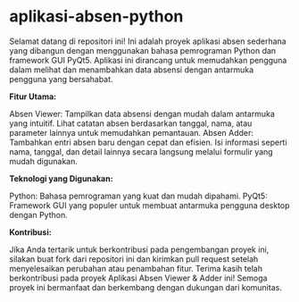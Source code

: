 # aplikasi-absen-python
Selamat datang di repositori ini! Ini adalah proyek aplikasi absen sederhana yang dibangun dengan menggunakan bahasa pemrograman Python dan framework GUI PyQt5. Aplikasi ini dirancang untuk memudahkan pengguna dalam melihat dan menambahkan data absensi dengan antarmuka pengguna yang bersahabat.

**Fitur Utama:**

Absen Viewer: Tampilkan data absensi dengan mudah dalam antarmuka yang intuitif. Lihat catatan absen berdasarkan tanggal, nama, atau parameter lainnya untuk memudahkan pemantauan.
Absen Adder: Tambahkan entri absen baru dengan cepat dan efisien. Isi informasi seperti nama, tanggal, dan detail lainnya secara langsung melalui formulir yang mudah digunakan.

**Teknologi yang Digunakan:**

Python: Bahasa pemrograman yang kuat dan mudah dipahami.
PyQt5: Framework GUI yang populer untuk membuat antarmuka pengguna desktop dengan Python.

**Kontribusi:**

Jika Anda tertarik untuk berkontribusi pada pengembangan proyek ini, silakan buat fork dari repositori ini dan kirimkan pull request setelah menyelesaikan perubahan atau penambahan fitur.
Terima kasih telah berkontribusi pada proyek Aplikasi Absen Viewer & Adder ini! Semoga proyek ini bermanfaat dan berkembang dengan dukungan dari komunitas.
